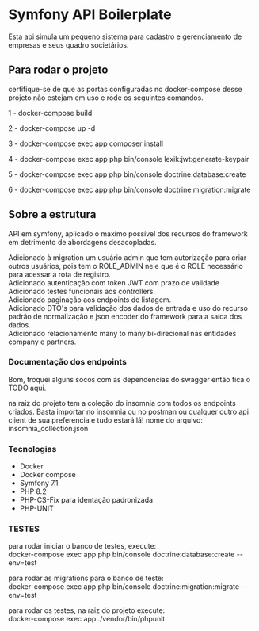 # Symfony API Boilerplate

Esta api simula um pequeno sistema para cadastro e gerenciamento de empresas e seus quadro societários.
## Para rodar o projeto

certifique-se de que as portas configuradas no docker-compose desse projeto não estejam em uso e rode os seguintes comandos.

1 - docker-compose build

2 - docker-compose up -d

3 - docker-compose exec app composer install

4 - docker-compose exec app php bin/console lexik:jwt:generate-keypair

5 - docker-compose exec app php bin/console doctrine:database:create

6 - docker-compose exec app php bin/console doctrine:migration:migrate

## Sobre a estrutura

API em symfony,  aplicado o máximo possível dos recursos do framework em detrimento
de abordagens desacopladas.<br>

Adicionado à migration um usuário admin que tem autorização para criar outros usuários, pois tem o ROLE_ADMIN nele que é o ROLE necessário para acessar a rota de registro.  <br>
Adicionado autenticação com token JWT com prazo de validade<br>
Adicionado testes funcionais aos controllers.<br>
Adicionado paginação aos endpoints de listagem.<br>
Adicionado DTO's para validação dos dados de entrada e uso do recurso padrão de normalização e json encoder do framework para a saída dos dados.<br>
Adicionado relacionamento many to many bi-direcional nas entidades company e partners.<br>

### Documentação dos endpoints

Bom, troquei alguns socos com as dependencias do swagger então fica o TODO aqui.

na raiz do projeto tem a coleção do insomnia com todos os endpoints 
criados. Basta importar no insomnia ou no postman ou qualquer outro api client de sua preferencia e tudo estará lá! 
nome do arquivo: insomnia_collection.json


### Tecnologias

- Docker
- Docker compose
- Symfony 7.1
- PHP 8.2
- PHP-CS-Fix para identação padronizada
- PHP-UNIT

### TESTES 

para rodar iniciar o banco de testes, execute: <br>
docker-compose exec app php bin/console doctrine:database:create --env=test <br>

para rodar as migrations para o banco de teste: <br>
docker-compose exec app php bin/console doctrine:migration:migrate --env=test <br>

para rodar os testes, na raiz do projeto execute: <br>
docker-compose exec app ./vendor/bin/phpunit <br>
